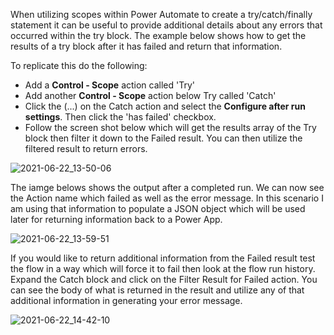 When utilizing scopes within Power Automate to create a try/catch/finally statement it can be useful to provide additional details about any errors that occurred within the try block.  The example below shows how to get the results of a try block after it has failed and return that information.

To replicate this do the following: 

- Add a **Control - Scope** action called 'Try'
- Add another **Control - Scope** action below Try called 'Catch'
- Click the (...) on the Catch action and select the **Configure after run settings**. Then click the 'has failed' checkbox.
- Follow the screen shot below which will get the results array of the Try block then filter it down to the Failed result.  You can then utilize the filtered result to return errors.

![2021-06-22_13-50-06](https://user-images.githubusercontent.com/7444929/122980038-37ba1900-d366-11eb-9283-b722ac24ebdd.png)

The iamge belows shows the output after a completed run.  We can now see the Action name which failed as well as the error message.  In this scenario I am using that information to populate a JSON object which will be used later for returning information back to a Power App.

![2021-06-22_13-59-51](https://user-images.githubusercontent.com/7444929/122977991-02143080-d364-11eb-8326-7cd42369dd68.png)

If you would like to return additional information from the Failed result test the flow in a way which will force it to fail then look at the flow run history.  Expand the Catch block and click on the Filter Result for Failed action.  You can see the body of what is returned in the result and utilize any of that additional information in generating your error message.

![2021-06-22_14-42-10](https://user-images.githubusercontent.com/7444929/122981846-32f66480-d368-11eb-9176-8aef3509c830.png)

<!--stackedit_data:
eyJwcm9wZXJ0aWVzIjoidGl0bGU6IFJldHVybiBFcnJvciBpbi
BQb3dlciBBdXRvbWF0ZSBXaGVuIFVzaW5nIFRyeS9DYXRjaCBT
Y29wZXNcbnRhZ3M6ID4tXG4gIHBvd2VyYXV0b21hdGUscG93ZX
JhcHBzLGVycm9yLGFjdGlvbnMsY2xvdWRmbG93LGZsb3csdHJ5
Y2F0Y2gsdHJ5Y2F0Y2hmaW5hbGx5LHRyeSxjYXRjaCxmaW5hbG
x5XG4iLCJoaXN0b3J5IjpbMzA3MzEyMzQ0XX0=
-->

